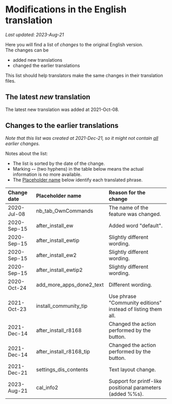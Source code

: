 # Modifications in the English translation

*Last updated: 2023-Aug-21*

Here you will find a list of *changes* to the original English version.<br>
The changes can be
- added new translations
- changed the earlier translations

This list should help translators make the same changes in their translation files.

## The latest *new* translation

The latest new translation was added at 2021-Oct-08.

## Changes to the earlier translations

*Note that this list was created at 2021-Dec-21, so it might not contain <u>all</u> earlier changes.*

Notes about the list:
- The list is sorted by the date of the change.
- Marking **--** (two hyphens) in the table below means the actual information is no more available.
- The <u>Placeholder name</u> below identify each translated phrase.

Change date | Placeholder name | Reason for the change
:--- | :--- | :---
2020-Jul-08 | nb_tab_OwnCommands | The name of the feature was changed.
2020-Sep-15 | after_install_ew | Added word "default".
2020-Sep-15 | after_install_ewtip | Slightly different wording.
2020-Sep-15 | after_install_ew2 | Slightly different wording.
2020-Sep-15 | after_install_ewtip2 | Slightly different wording.
2020-Oct-24 | add_more_apps_done2_text | Different wording.
2021-Oct-23 | install_community_tip | Use phrase "Community editions" instead of listing them all.
2021-Dec-14 | after_install_r8168 | Changed the action performed by the button.
2021-Dec-14 | after_install_r8168_tip | Changed the action performed by the button.
2021-Dec-21 | settings_dis_contents | Text layout change.
2023-Aug-21 | cal_info2 | Support for printf-like positional parameters (added %%s).

